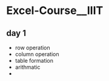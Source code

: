 # Excel-Course__IIIT
## day 1
 - row operation
 - column operation
 - table formation
 - arithmatic
 - 
